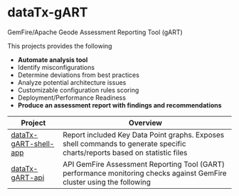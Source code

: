 # dataTx-gART
GemFire/Apache Geode Assessment Reporting Tool (gART)

This projects provides the following

- **Automate analysis tool**
- Identify misconfigurations
- Determine deviations from best practices
- Analyze potential architecture issues
- Customizable configuration rules scoring
- Deployment/Performance Readiness
- **Produce an assessment report with findings and recommendations**




| Project               | Overview |
| --------------------- | ----------   |
| [dataTx-gART-shell-app](https://github.com/pivotalservices/dataTx-gART/tree/develop/dataTx-gART-shell-app) |Report included Key Data Point graphs. Exposes shell commands to generate specific charts/reports based on statistic files |
| [dataTx-gART-api](https://github.com/pivotalservices/dataTx-gART/tree/develop/dataTx-gART-api)        |API GemFire Assessment Reporting Tool (GART) performance monitoring checks against GemFire cluster using the following |



